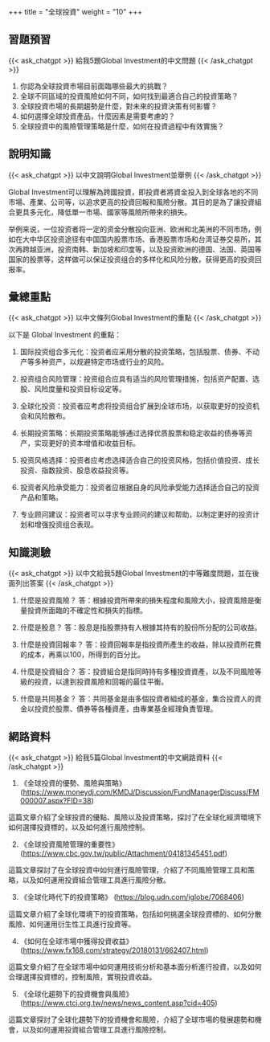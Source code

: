 +++
title = "全球投資"
weight = "10"
+++
## 習題預習
{{< ask_chatgpt >}}
給我5題Global Investment的中文問題
{{< /ask_chatgpt >}}



1. 你認為全球投資市場目前面臨哪些最大的挑戰？ 
2. 全球不同區域的投資風險如何不同，如何找到最適合自己的投資策略？ 
3. 全球投資市場的長期趨勢是什麼，對未來的投資決策有何影響？ 
4. 如何選擇全球投資產品，什麼因素是需要考慮的？ 
5. 全球投資中的風險管理策略是什麼，如何在投資過程中有效實施？   

## 說明知識
{{< ask_chatgpt >}}
以中文說明Global Investment並舉例
{{< /ask_chatgpt >}}



Global Investment可以理解為跨國投資，即投資者將資金投入到全球各地的不同市場、產業、公司等，以追求更高的投資回報和風險分散。其目的是為了讓投資組合更具多元化，降低單一市場、國家等風險所帶來的損失。

举例来说，一位投资者将一定的资金分散投向亚洲、欧洲和北美洲的不同市场，例如在大中华区投资途径有中国国内股票市场、香港股票市场和台湾证券交易所，其次再跨越亚洲，投资南韩、新加坡和印度等，以及投资欧洲的德国、法国、英国等国家的股票等，这样做可以保证投资组合的多样化和风险分散，获得更高的投资回报率。   

## 彙總重點
{{< ask_chatgpt >}}
以中文條列Global Investment的重點
{{< /ask_chatgpt >}}



以下是 Global Investment 的重點：

1. 国际投资组合多元化：投资者应采用分散的投资策略，包括股票、债券、不动产等多种资产，以规避特定市场或行业的风险。

2. 投资组合风险管理：投资组合应具有适当的风险管理措施，包括资产配置、选股、风险度量和投资目标设定等。

3. 全球化投资：投资者应考虑将投资组合扩展到全球市场，以获取更好的投资机会和风险散布。

4. 长期投资策略：长期投资策略能够通过选择优质股票和稳定收益的债券等资产，实现更好的资本增值和收益目标。

5. 投资风格选择：投资者应考虑选择适合自己的投资风格，包括价值投资、成长投资、指数投资、股息收益投资等。

6. 投资者风险承受能力：投资者应根据自身的风险承受能力选择适合自己的投资产品和策略。

7. 专业顾问建议：投资者可以寻求专业顾问的建议和帮助，以制定更好的投资计划和增强投资组合表现。   

## 知識測驗
{{< ask_chatgpt >}}
以中文給我5題Global Investment的中等難度問題，並在後面列出答案
{{< /ask_chatgpt >}}



1. 什麼是投資風險？
答：根據投資所帶來的損失程度和風險大小，投資風險是衡量投資所面臨的不確定性和損失的指標。

2. 什麼是股息？
答：股息是指股票持有人根據其持有的股份所分配的公司收益。

3. 什麼是投資回報率？
答：投資回報率是指投資所產生的收益，除以投資所花費的成本，再乘以100，所得到的百分比。

4. 什麼是投資組合？
答：投資組合是指同時持有多種投資資產，以及不同風險等級的投資，以達到投資風險和回報的最佳平衡。

5. 什麼是共同基金？
答：共同基金是由多個投資者組成的基金，集合投資人的資金以投資於股票、債券等各種資產，由專業基金經理負責管理。   

## 網路資料
{{< ask_chatgpt >}}
給我5篇Global Investment的中文網路資料
{{< /ask_chatgpt >}}



1. 《全球投資的優勢、風險與策略》 (https://www.moneydj.com/KMDJ/Discussion/FundManagerDiscuss/FM000007.aspx?FID=38) 

這篇文章介紹了全球投資的優點、風險以及投資策略，探討了在全球化經濟環境下如何選擇投資標的，以及如何進行風險控制。 

2. 《全球投資風險管理的重要性》 (https://www.cbc.gov.tw/public/Attachment/04181345451.pdf) 

這篇文章探討了在全球投資中如何進行風險管理，介紹了不同風險管理工具和策略，以及如何運用投資組合管理工具進行風險分散。 

3. 《全球化時代下的投資策略》 (https://blog.udn.com/iglobe/7068406) 

這篇文章介紹了全球化環境下的投資策略，包括如何挑選全球投資標的、如何分散風險、如何運用衍生性工具進行投資等。 

4. 《如何在全球市場中獲得投資收益》 (https://www.fx168.com/strategy/20180131/662407.html) 

這篇文章介紹了在全球市場中如何運用技術分析和基本面分析進行投資，以及如何合理選擇投資標的，控制風險，實現投資收益。 

5. 《全球化趨勢下的投資機會與風險》 (https://www.ctci.org.tw/news/news_content.asp?cid=405) 

這篇文章探討了全球化趨勢下的投資機會和風險，介紹了全球市場的發展趨勢和機會，以及如何運用投資組合管理工具進行風險控制。   

